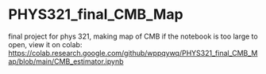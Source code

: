 # PHYS321_final_CMB_Map
final project for phys 321, making map of CMB
if the notebook is too large to open, view it on colab:
https://colab.research.google.com/github/wppqywq/PHYS321_final_CMB_Map/blob/main/CMB_estimator.ipynb
